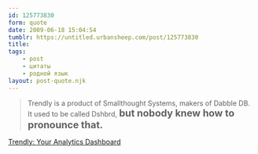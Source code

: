 ```yaml
---
id: 125773830
form: quote
date: 2009-06-18 15:04:54
tumblr: https://untitled.urbansheep.com/post/125773830
title: 
tags:
    - post
    - цитаты
    - родной язык
layout: post-quote.njk
---
```


<blockquote>
Trendly is a product of Smallthought Systems, makers of Dabble DB. It used to be called Dshbrd, <strong style="font-size:1.4em;">but nobody knew how to pronounce that.</strong>
</blockquote>

<a href="http://trendly.com/">Trendly: Your Analytics Dashboard</a>
